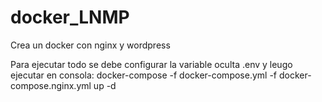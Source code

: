 # docker_LNMP
Crea un docker con nginx y wordpress

Para ejecutar todo se debe configurar la variable oculta .env y leugo ejecutar en consola:
docker-compose -f docker-compose.yml -f docker-compose.nginx.yml up -d
